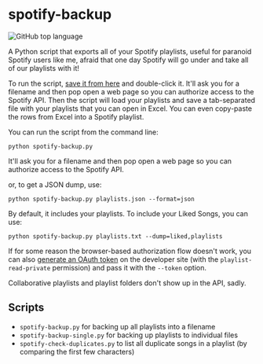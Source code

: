 # spotify-backup

![GitHub top language](https://img.shields.io/github/languages/top/skarfie123/spotify-backup?style=plastic)

A Python script that exports all of your Spotify playlists, useful for paranoid Spotify users like me, afraid that one day Spotify will go under and take all of our playlists with it!

To run the script, [save it from here](https://raw.githubusercontent.com/caseychu/spotify-backup/master/spotify-backup.py) and double-click it. It'll ask you for a filename and then pop open a web page so you can authorize access to the Spotify API. Then the script will load your playlists and save a tab-separated file with your playlists that you can open in Excel. You can even copy-paste the rows from Excel into a Spotify playlist.

You can run the script from the command line:

    python spotify-backup.py

It'll ask you for a filename and then pop open a web page so you can authorize access to the Spotify API.

or, to get a JSON dump, use:

    python spotify-backup.py playlists.json --format=json

By default, it includes your playlists. To include your Liked Songs, you can use:

    python spotify-backup.py playlists.txt --dump=liked,playlists

If for some reason the browser-based authorization flow doesn't work, you can also [generate an OAuth token](https://developer.spotify.com/web-api/console/get-playlists/) on the developer site (with the `playlist-read-private` permission) and pass it with the `--token` option.

Collaborative playlists and playlist folders don't show up in the API, sadly.

## Scripts

- `spotify-backup.py` for backing up all playlists into a filename
- `spotify-backup-single.py` for backing up playlists to individual files
- `spotify-check-duplicates.py` to list all duplicate songs in a playlist (by comparing the first few characters)
